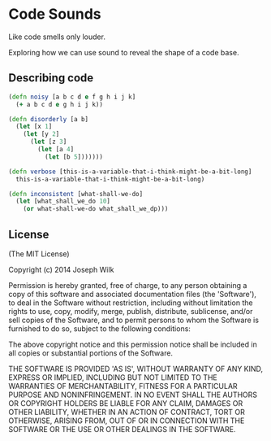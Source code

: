 # Code Sounds

Like code smells only louder. 

Exploring how we can use sound to reveal the shape of a code base.

## Describing code

```clojure
(defn noisy [a b c d e f g h i j k]
  (+ a b c d e g h i j k))
```

```clojure
(defn disorderly [a b]
  (let [x 1]
    (let [y 2]
      (let [z 3]
        (let [a 4] 
          (let [b 5]))))))
```

```clojure
(defn verbose [this-is-a-variable-that-i-think-might-be-a-bit-long]
  this-is-a-variable-that-i-think-might-be-a-bit-long)
```

```clojure
(defn inconsistent [what-shall-we-do]
  (let [what_shall_we_do 10]
    (or what-shall-we-do what_shall_we_dp)))
```


## License

(The MIT License)

Copyright (c) 2014 Joseph Wilk

Permission is hereby granted, free of charge, to any person obtaining a copy of this software and associated documentation files (the 'Software'), to deal in the Software without restriction, including without limitation the rights to use, copy, modify, merge, publish, distribute, sublicense, and/or sell copies of the Software, and to permit persons to whom the Software is furnished to do so, subject to the following conditions:

The above copyright notice and this permission notice shall be included in all copies or substantial portions of the Software.

THE SOFTWARE IS PROVIDED 'AS IS', WITHOUT WARRANTY OF ANY KIND, EXPRESS OR IMPLIED, INCLUDING BUT NOT LIMITED TO THE WARRANTIES OF MERCHANTABILITY, FITNESS FOR A PARTICULAR PURPOSE AND NONINFRINGEMENT. IN NO EVENT SHALL THE AUTHORS OR COPYRIGHT HOLDERS BE LIABLE FOR ANY CLAIM, DAMAGES OR OTHER LIABILITY, WHETHER IN AN ACTION OF CONTRACT, TORT OR OTHERWISE, ARISING FROM, OUT OF OR IN CONNECTION WITH THE SOFTWARE OR THE USE OR OTHER DEALINGS IN THE SOFTWARE.
